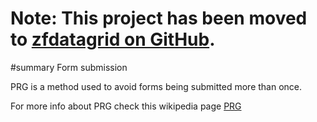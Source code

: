 # Note: This project has been moved to [zfdatagrid on GitHub](https://github.com/zfdatagrid/). #

#summary Form submission

PRG is a method used to avoid forms being submitted more than once.

For more info about PRG check this wikipedia page [PRG](http://en.wikipedia.org/wiki/Post/Redirect/Get)